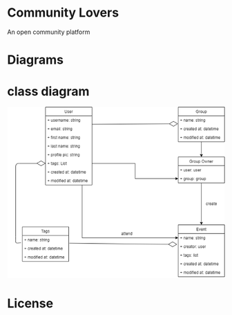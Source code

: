 # Community Lovers
An open community platform

# Diagrams
# class diagram 
!["Community lovers class diagram"](planing/images/classdiagram.png)
# License
